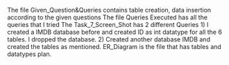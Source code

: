 The file Given_Question&Queries contains table creation, data insertion according to the given questions
The file Queries Executed has all the queries that I tried 
The Task_7_Screen_Shot has 2 different Queries 1) I created a IMDB database before and created ID as int datatype for all the 6 tables. I dropped the database.
                                               2) Created another database IMDB and created the tables as mentioned.
ER_Diagram is the file that has tables and datatypes plan.
